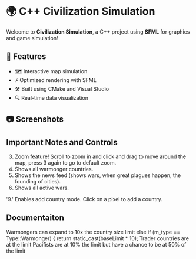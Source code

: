 # 🌍 C++ Civilization Simulation

Welcome to **Civilization Simulation**, a C++ project using **SFML** for graphics and game simulation!

## 🚀 Features

- 🗺️ Interactive map simulation
- ⚡ Optimized rendering with SFML
- 🛠️ Built using CMake and Visual Studio
- 🔍 Real-time data visualization

## 📷 Screenshots

## Important Notes and Controls

3. Zoom feature! Scroll to zoom in and click and drag to move around the map, press 3 again to go to default zoom.
4. Shows all warmonger countries.
5. Shows the news feed (shows wars, when great plagues happen, the founding of cities).
6. Shows all active wars.

'9.' Enables add country mode. Click on a pixel to add a country.

## Documentaiton 

Warmongers can expand to 10x the country size limit
    else if (m_type == Type::Warmonger) {
        return static_cast<int>(baseLimit * 10);
Trader countries are at the limit
Pacifists are at 10% the limit but have a chance to be at 50% of the limit
